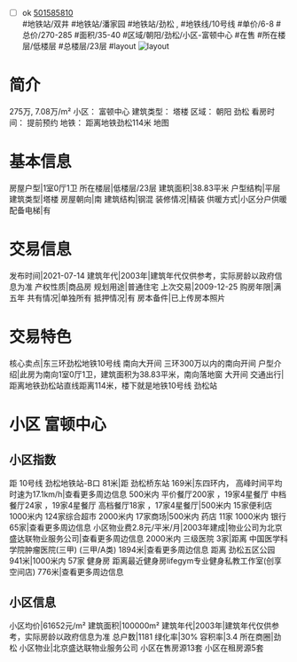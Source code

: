 - [ ] ok [501585810](https://bj.5i5j.com/ershoufang/501585810.html)  
 #地铁站/双井 #地铁站/潘家园 #地铁站/劲松 ,  #地铁线/10号线
#单价/6-8 #总价/270-285 #面积/35-40   #区域/朝阳/劲松/小区-富顿中心 #在售 #所在楼层/低楼层 #总楼层/23层 #layout 
![layout](http://image2a.5i5j.com/bdir/layout/496097.jpg_P5.jpg) 
# 简介 
 275万,  7.08万/m² 
小区： 富顿中心
建筑类型： 塔楼
区域： 朝阳 劲松
看房时间： 提前预约
地铁： 距离地铁劲松114米 地图
# 基本信息 
 房屋户型|1室0厅1卫
所在楼层|低楼层/23层
建筑面积|38.83平米
户型结构|平层
建筑类型|塔楼
房屋朝向|南
建筑结构|钢混
装修情况|精装
供暖方式|小区分户供暖
配备电梯|有
# 交易信息 
 发布时间|2021-07-14
建筑年代|2003年|建筑年代仅供参考，实际房龄以政府信息为准
产权性质|商品房
规划用途|普通住宅
上次交易|2009-12-25
购房年限|满五年
共有情况|单独所有
抵押情况|有
房本备件|已上传房本照片
# 交易特色 
 核心卖点|东三环劲松地铁10号线 南向大开间   三环300万以内的南向开间
户型介绍|此房为南向1室0厅1卫，建筑面积为38.83平米，南向落地窗 大开间
交通出行|距离地铁劲松站直线距离114米，楼下就是地铁10号线 劲松站
# 小区 富顿中心
## 小区指数 
 距 10号线 劲松地铁站-B口 81米|距 劲松桥东站 169米|东四环内， 高峰时间平均时速为17.1km/h|查看更多周边信息
500米内 平价餐厅200家 ，19家4星餐厅
中档餐厅24家 ，19家4星餐厅
高档餐厅18家 ，17家4星餐厅|500米内 15家便利店
1000米内 124家综合超市
2000米内 17家商场|500米内 药店 11家
1000米内 银行 65家|查看更多周边信息
小区物业费2.8元/平米/月|2003年建成|物业公司为北京盛达联物业服务公司|查看更多周边信息
2000米内 三级医院 3家|距离 中国医学科学院肿瘤医院(三甲) (三甲/A类) 1894米|查看更多周边信息
距离 劲松五区公园 941米|1000米内 57家 健身房
距离最近健身房lifegym专业健身私教工作室(创享空间店) 776米|查看更多周边信息
## 小区信息 
 小区均价|61652元/m²
建筑面积|100000m²
建筑年代|2003年|建筑年代仅供参考，实际房龄以政府信息为准
总户数|1181
绿化率|30%
容积率|3.4
所在商圈|劲松
小区物业|北京盛达联物业服务公司
小区在售房源13套
小区在租房源5套
